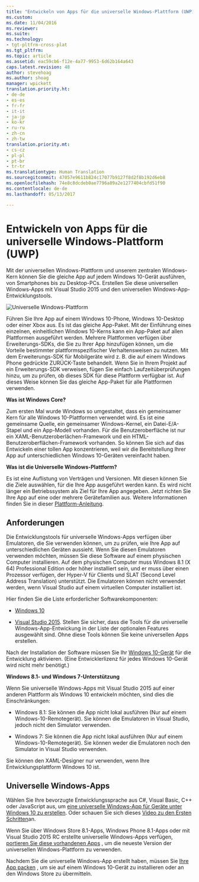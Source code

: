 ```yaml
---
title: "Entwickeln von Apps für die universelle Windows-Plattform (UWP) | Microsoft-Dokumentation"
ms.custom: 
ms.date: 11/04/2016
ms.reviewer: 
ms.suite: 
ms.technology:
- tgt-pltfrm-cross-plat
ms.tgt_pltfrm: 
ms.topic: article
ms.assetid: eac59cb6-f12e-4a77-9953-6d62b164a643
caps.latest.revision: 48
author: stevehoag
ms.author: shoag
manager: wpickett
translation.priority.ht:
- de-de
- es-es
- fr-fr
- it-it
- ja-jp
- ko-kr
- ru-ru
- zh-cn
- zh-tw
translation.priority.mt:
- cs-cz
- pl-pl
- pt-br
- tr-tr
ms.translationtype: Human Translation
ms.sourcegitcommit: 47057e9611b824c17077b9127f8d2f8b192d6eb8
ms.openlocfilehash: 74e8c8dcdeb0ae7796a89a2e1277404cbfd51f90
ms.contentlocale: de-de
ms.lasthandoff: 05/13/2017

---
```

# <a name="develop-apps-for-the-universal-windows-platform-uwp"></a>Entwickeln von Apps für die universelle Windows-Plattform (UWP)
Mit der universellen Windows-Plattform und unserem zentralen Windows-Kern können Sie die gleiche App auf jedem Windows 10-Gerät ausführen, von Smartphones bis zu Desktop-PCs. Erstellen Sie diese universellen Windows-Apps mit Visual Studio 2015 und den universellen Windows-App-Entwicklungstools.  
  
 ![Universelle Windows-Plattform](~/cross-platform/media/uwp_coreextensions.png "UWP_CoreExtensions")  
  
 Führen Sie Ihre App auf einem Windows 10-Phone, Windows 10-Desktop oder einer Xbox aus. Es ist das gleiche App-Paket. Mit der Einführung eines einzelnen, einheitlichen Windows 10-Kerns kann ein App-Paket auf allen Plattformen ausgeführt werden. Mehrere Plattformen verfügen über Erweiterungs-SDKs, die Sie zu Ihrer App hinzufügen können, um die Vorteile bestimmter plattformspezifischer Verhaltensweisen zu nutzen. Mit dem Erweiterungs-SDK für Mobilgeräte wird z. B. die auf einem Windows Phone gedrückte ZURÜCK-Taste behandelt. Wenn Sie in Ihrem Projekt auf ein Erweiterungs-SDK verweisen, fügen Sie einfach Laufzeitüberprüfungen hinzu, um zu prüfen, ob dieses SDK für diese Plattform verfügbar ist. Auf dieses Weise können Sie das gleiche App-Paket für alle Plattformen verwenden.  
  
 **Was ist Windows Core?**  
  
 Zum ersten Mal wurde Windows so umgestaltet, dass ein gemeinsamer Kern für alle Windows 10-Plattformen verwendet wird. Es ist eine gemeinsame Quelle, ein gemeinsamer Windows-Kernel, ein Datei-E/A-Stapel und ein App-Modell vorhanden. Für die Benutzeroberfläche ist nur ein XAML-Benutzeroberlächen-Framework und ein HTML-Benutzeroberflächen-Framework vorhanden. So können Sie sich auf das Entwickeln einer tollen App konzentrieren, weil wir die Bereitstellung Ihrer App auf unterschiedlichen Windows 10-Geräten vereinfacht haben.  
  
 **Was ist die Universelle Windows-Plattform?**  
  
 Es ist eine Auflistung von Verträgen und Versionen. Mit diesen können Sie die Ziele auswählen, für die Ihre App ausgeführt werden kann. Es wird nicht länger ein Betriebssystem als Ziel für Ihre App angegeben. Jetzt richten Sie Ihre App auf eine oder mehrere Gerätefamilien aus. Weitere Informationen finden Sie in dieser [Plattform-Anleitung](http://msdn.microsoft.com/library/windows/apps/dn894631.aspx).  
  
## <a name="requirements"></a>Anforderungen  
 Die Entwicklungstools für universelle Windows-Apps verfügen über Emulatoren, die Sie verwenden können, um zu prüfen, wie Ihre App auf unterschiedlichen Geräten aussieht. Wenn Sie diesen Emulatoren verwenden möchten, müssen Sie diese Software auf einem physischen Computer installieren. Auf dem physischen Computer muss Windows 8.1 (X 64) Professional Edition oder höher installiert sein, und er muss über einen Prozessor verfügen, der Hyper-V für Clients und SLAT (Second Level Address Translation) unterstützt. Die Emulatoren können nicht verwendet werden, wenn Visual Studio auf einem virtuellen Computer installiert ist.  
  
 Hier finden Sie die Liste erforderlicher Softwarekomponenten:  
  
-   [Windows 10](http://windows.microsoft.com/windows/downloads)  
  
-   [Visual Studio 2015](http://go.microsoft.com/fwlink/p/?LinkId=526725). Stellen Sie sicher, dass die Tools für die universelle Windows-App-Entwickung in der Liste der optionalen Features ausgewählt sind. Ohne diese Tools können Sie keine universellen Apps erstellen.  
  
 Nach der Installation der Software müssen Sie Ihr [Windows 10-Gerät](https://msdn.microsoft.com/library/windows/apps/xaml/dn706236.aspx) für die Entwicklung aktivieren. (Eine Entwicklerlizenz für jedes Windows 10-Gerät wird nicht mehr benötigt.)  
  
 **Windows 8.1- und Windows 7-Unterstützung**  
  
 Wenn Sie universelle Windows-Apps mit Visual Studio 2015 auf einer anderen Plattform als Windows 10 entwickeln möchten, sind dies die Einschränkungen:  
  
-   Windows 8.1: Sie können die App nicht lokal ausführen (Nur auf einem Windows-10-Remotegerät). Sie können die Emulatoren in Visual Studio, jedoch nicht den Simulator verwenden.  
  
-   Windows 7: Sie können die App nicht lokal ausführen (Nur auf einem Windows-10-Remotegerät). Sie können weder die Emulatoren noch den Simulator in Visual Studio verwenden.  
  
 Sie können den XAML-Designer nur verwenden, wenn Ihre Entwicklungsplattform Windows 10 ist.  
  
## <a name="universal-windows-apps"></a>Universelle Windows-Apps  
 Wählen Sie Ihre bevorzugte Entwicklungssprache aus C#, Visual Basic, C++ oder JavaScript aus, um [eine universelle Windows-App für Geräte unter Windows 10 zu erstellen](http://msdn.microsoft.com/library/windows/apps/xaml/dn609832.aspx#target_win10). Oder schauen Sie sich dieses [Video zu den Ersten Schritten](http://channel9.msdn.com/Series/ConnectOn-Demand/229)an.  
  
 Wenn Sie über Windows Store 8.1-Apps, Windows Phone 8.1-Apps oder mit Visual Studio 2015 RC erstellte universelle Windows-Apps verfügen, [portieren Sie diese vorhandenen Apps](http://msdn.microsoft.com/library/windows/apps/xaml/mt238321.aspx) , um die neueste Version der universellen Windows-Plattform zu verwenden.  
  
 Nachdem Sie die universelle Windows-App erstellt haben, müssen Sie [Ihre App packen](https://msdn.microsoft.com/library/windows/apps/hh454036.aspx) , um sie auf einem Windows 10-Gerät zu installieren oder an den Windows Store zu übermitteln.
